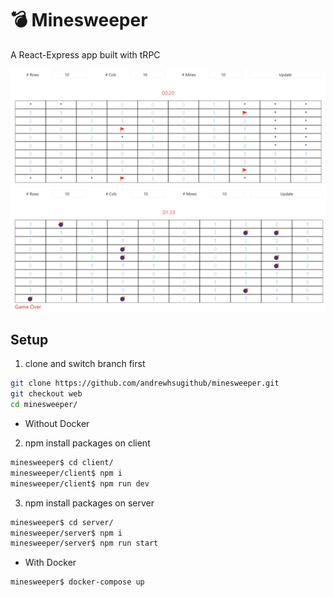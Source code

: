 ﻿# 💣 Minesweeper

A React-Express app built with tRPC

![gameplay](/assets/gameplay.png)
![game over](/assets/gameover.png)

## Setup

1. clone and switch branch first

```sh
git clone https://github.com/andrewhsugithub/minesweeper.git
git checkout web
cd minesweeper/
```

- Without Docker

2. npm install packages on client

```sh
minesweeper$ cd client/
minesweeper/client$ npm i
minesweeper/client$ npm run dev
```

3. npm install packages on server

```sh
minesweeper$ cd server/
minesweeper/server$ npm i
minesweeper/server$ npm run start
```

- With Docker

```sh
minesweeper$ docker-compose up
```
